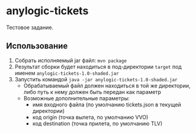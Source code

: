 # anylogic-tickets

Тестовое задание.

## Использование

1. Собрать исполняемый jar файл: `mvn package`
2. Результат сборки будет находиться в под-директории `target` под именем `anylogic-tickets-1.0-shaded.jar`
3. Запустить командой `java -jar anylogic-tickets-1.0-shaded.jar`
    * Обрабатываемый файл должен находиться в той же директории, либо путь к нему должен быть передан как параметр
    * Возможные дополнительные параметры:
        * имя входного файла (по умолчанию tickets.json в текущей директории)
        * код origin (точка вылета, по умолчанию VVO)
        * код destination (точка прилета, по умолчанию TLV)
